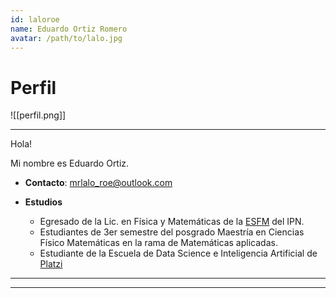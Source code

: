 ```yaml
---
id: laloroe
name: Eduardo Ortiz Romero
avatar: /path/to/lalo.jpg
---
```

# Perfil

![[perfil.png]]

  

---

Hola!

Mi nombre es Eduardo Ortiz.  

* **Contacto**: mrlalo_roe@outlook.com

* **Estudios**
	* Egresado de la Lic. en Física y Matemáticas de la [ESFM](https://www.esfm.ipn.mx) del IPN.
	* Estudiantes de 3er semestre del posgrado Maestría en Ciencias Físico Matemáticas en la rama de Matemáticas aplicadas.
	* Estudiante de la Escuela de Data Science e Inteligencia Artificial de  [Platzi](.../blog/Certificados)
  
---
---
